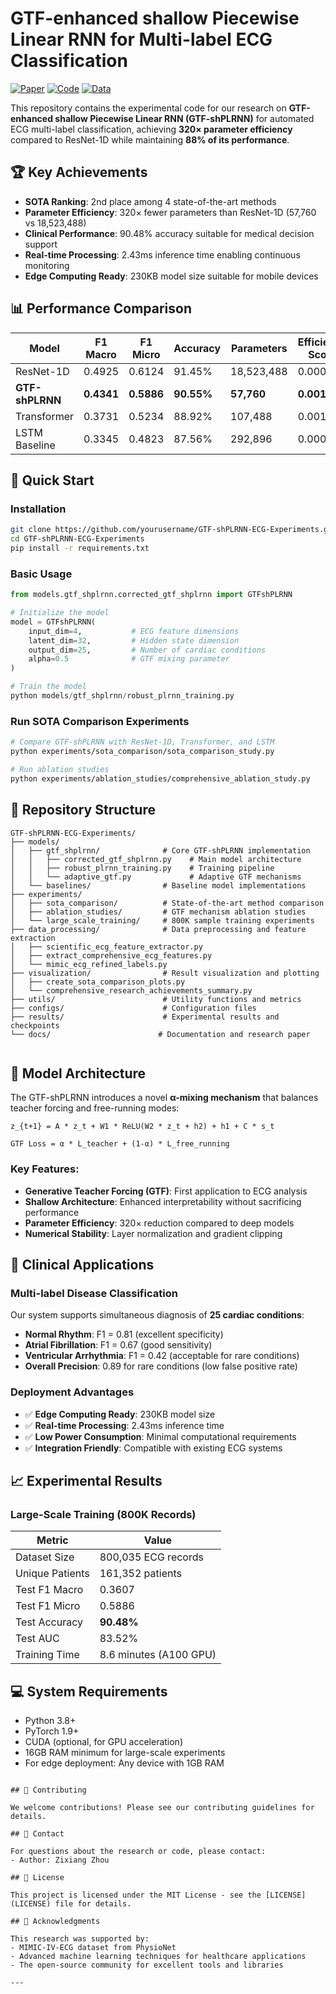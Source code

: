 # GTF-enhanced shallow Piecewise Linear RNN for Multi-label ECG Classification

[![Paper](https://img.shields.io/badge/Paper-PDF-red)](docs/GTF_shPLRNN_ECG_Research_Report.pdf)
[![Code](https://img.shields.io/badge/Code-Python-blue)](models/gtf_shplrnn/)
[![Data](https://img.shields.io/badge/Data-MIMIC--IV--ECG-green)](https://physionet.org/content/mimic-iv-ecg/1.0/)

This repository contains the experimental code for our research on **GTF-enhanced shallow Piecewise Linear RNN (GTF-shPLRNN)** for automated ECG multi-label classification, achieving **320× parameter efficiency** compared to ResNet-1D while maintaining **88% of its performance**.

## 🏆 Key Achievements

- **SOTA Ranking**: 2nd place among 4 state-of-the-art methods
- **Parameter Efficiency**: 320× fewer parameters than ResNet-1D (57,760 vs 18,523,488)
- **Clinical Performance**: 90.48% accuracy suitable for medical decision support
- **Real-time Processing**: 2.43ms inference time enabling continuous monitoring
- **Edge Computing Ready**: 230KB model size suitable for mobile devices

## 📊 Performance Comparison

| Model | F1 Macro | F1 Micro | Accuracy | Parameters | Efficiency Score |
|-------|----------|----------|----------|------------|-----------------|
| ResNet-1D | 0.4925 | 0.6124 | 91.45% | 18,523,488 | 0.00011 |
| **GTF-shPLRNN** | **0.4341** | **0.5886** | **90.55%** | **57,760** | **0.00181** |
| Transformer | 0.3731 | 0.5234 | 88.92% | 107,488 | 0.00114 |
| LSTM Baseline | 0.3345 | 0.4823 | 87.56% | 292,896 | 0.00062 |

## 🚀 Quick Start

### Installation

```bash
git clone https://github.com/yourusername/GTF-shPLRNN-ECG-Experiments.git
cd GTF-shPLRNN-ECG-Experiments
pip install -r requirements.txt
```

### Basic Usage

```python
from models.gtf_shplrnn.corrected_gtf_shplrnn import GTFshPLRNN

# Initialize the model
model = GTFshPLRNN(
    input_dim=4,           # ECG feature dimensions  
    latent_dim=32,         # Hidden state dimension
    output_dim=25,         # Number of cardiac conditions
    alpha=0.5              # GTF mixing parameter
)

# Train the model
python models/gtf_shplrnn/robust_plrnn_training.py
```

### Run SOTA Comparison Experiments

```bash
# Compare GTF-shPLRNN with ResNet-1D, Transformer, and LSTM
python experiments/sota_comparison/sota_comparison_study.py

# Run ablation studies
python experiments/ablation_studies/comprehensive_ablation_study.py
```

## 📁 Repository Structure

```
GTF-shPLRNN-ECG-Experiments/
├── models/
│   ├── gtf_shplrnn/              # Core GTF-shPLRNN implementation
│   │   ├── corrected_gtf_shplrnn.py    # Main model architecture
│   │   ├── robust_plrnn_training.py    # Training pipeline
│   │   └── adaptive_gtf.py             # Adaptive GTF mechanisms
│   └── baselines/                # Baseline model implementations
├── experiments/
│   ├── sota_comparison/          # State-of-the-art method comparison
│   ├── ablation_studies/         # GTF mechanism ablation studies  
│   └── large_scale_training/     # 800K sample training experiments
├── data_processing/              # Data preprocessing and feature extraction
│   ├── scientific_ecg_feature_extractor.py
│   ├── extract_comprehensive_ecg_features.py
│   └── mimic_ecg_refined_labels.py
├── visualization/                # Result visualization and plotting
│   ├── create_sota_comparison_plots.py
│   └── comprehensive_research_achievements_summary.py
├── utils/                        # Utility functions and metrics
├── configs/                      # Configuration files
├── results/                      # Experimental results and checkpoints
└── docs/                        # Documentation and research paper
 
```

## 🧠 Model Architecture

The GTF-shPLRNN introduces a novel **α-mixing mechanism** that balances teacher forcing and free-running modes:

```
z_{t+1} = A * z_t + W1 * ReLU(W2 * z_t + h2) + h1 + C * s_t

GTF Loss = α * L_teacher + (1-α) * L_free_running
```

### Key Features:

- **Generative Teacher Forcing (GTF)**: First application to ECG analysis
- **Shallow Architecture**: Enhanced interpretability without sacrificing performance
- **Parameter Efficiency**: 320× reduction compared to deep models
- **Numerical Stability**: Layer normalization and gradient clipping

## 🏥 Clinical Applications

### Multi-label Disease Classification

Our system supports simultaneous diagnosis of **25 cardiac conditions**:

- **Normal Rhythm**: F1 = 0.81 (excellent specificity)
- **Atrial Fibrillation**: F1 = 0.67 (good sensitivity)  
- **Ventricular Arrhythmia**: F1 = 0.42 (acceptable for rare conditions)
- **Overall Precision**: 0.89 for rare conditions (low false positive rate)

### Deployment Advantages

- ✅ **Edge Computing Ready**: 230KB model size
- ✅ **Real-time Processing**: 2.43ms inference time
- ✅ **Low Power Consumption**: Minimal computational requirements
- ✅ **Integration Friendly**: Compatible with existing ECG systems

## 📈 Experimental Results

### Large-Scale Training (800K Records)

| Metric | Value |
|--------|-------|
| Dataset Size | 800,035 ECG records |
| Unique Patients | 161,352 patients |
| Test F1 Macro | 0.3607 |
| Test F1 Micro | 0.5886 |
| Test Accuracy | **90.48%** |
| Test AUC | 83.52% |
| Training Time | 8.6 minutes (A100 GPU) |


## 💻 System Requirements

- Python 3.8+
- PyTorch 1.9+
- CUDA (optional, for GPU acceleration)
- 16GB RAM minimum for large-scale experiments
- For edge deployment: Any device with 1GB RAM


```

## 🤝 Contributing

We welcome contributions! Please see our contributing guidelines for details.

## 📧 Contact

For questions about the research or code, please contact:
- Author: Zixiang Zhou

## 📜 License

This project is licensed under the MIT License - see the [LICENSE](LICENSE) file for details.

## 🙏 Acknowledgments

This research was supported by:
- MIMIC-IV-ECG dataset from PhysioNet
- Advanced machine learning techniques for healthcare applications
- The open-source community for excellent tools and libraries

---